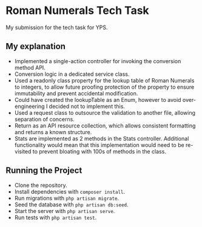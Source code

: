 # Roman Numerals Tech Task
My submission for the tech task for YPS.

## My explanation
- Implemented a single-action controller for invoking the conversion method API.
- Conversion logic in a dedicated service class.
- Used a readonly class property for the lookup table of Roman Numerals to integers, to allow future proofing protection of the property to ensure immutability and prevent accidental modification.
- Could have created the lookupTable as an Enum, however to avoid over-engineering I decided not to implement this.
- Used a request class to outsource the validation to another file, allowing separation of concerns.
- Return as an API resource collection, which allows consistent formatting and returns a known structure.
- Stats are implemented as 2 methods in the Stats controller. Additional functionality would mean that this implementation would need to be re-visited to prevent bloating with 100s of methods in the class.

## Running the Project
- Clone the repository.
- Install dependencies with `composer install`.
- Run migrations with `php artisan migrate`.
- Seed the database with `php artisan db:seed`.
- Start the server with `php artisan serve`.
- Run tests with `php artisan test`.
